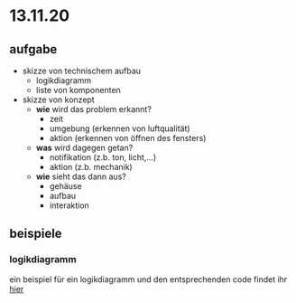 # 13.11.20

## aufgabe

- skizze von technischem aufbau
  - logikdiagramm
  - liste von komponenten
- skizze von konzept
  - **wie** wird das problem erkannt?
    - zeit
    - umgebung (erkennen von luftqualität)
    - aktion (erkennen von öffnen des fensters)
  - **was** wird dagegen getan?
    - notifikation (z.b. ton, licht,...)
    - aktion (z.b. mechanik)
  - **wie** sieht das dann aus?
    - gehäuse
    - aufbau
    - interaktion

## beispiele

### logikdiagramm

ein beispiel für ein logikdiagramm und den entsprechenden code findet ihr [hier](../beispielDateien/servoSensor)
